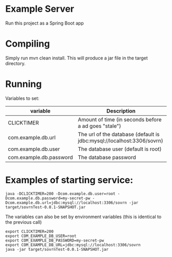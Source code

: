# Example Server

Run this project as a Spring Boot app


Compiling
========
Simply run mvn clean install. This will produce a jar file in the target directory.



Running
========
Variables to set:

| variable             | Description  |
|------------------|--------------|
| CLICKTIMER | Amount of time (in seconds before a ad goes "stale") |
| com.example.db.url | The url of the database (default is jdbc:mysql://localhost:3306/sovrn) |
| com.example.db.user| The database user (default is root) |
| com.example.db.password | The database password |

Examples of starting service:
=========
```
java -DCLICKTIMER=200 -Dcom.example.db.user=root -Dcom.example.db.password=my-secret-pw -Dcom.example.db.url=jdbc:mysql://localhost:3306/sovrn -jar target/sovrnTest-0.0.1-SNAPSHOT.jar
```

The variables can also be set by environment variables (this is identical to the previous call)
```
export CLICKTIMER=200
export COM_EXAMPLE_DB_USER=root
export COM_EXAMPLE_DB_PASSWORD=my-secret-pw
export COM_EXAMPLE_DB_URL=jdbc:mysql://localhost:3306/sovrn
java -jar target/sovrnTest-0.0.1-SNAPSHOT.jar
```
